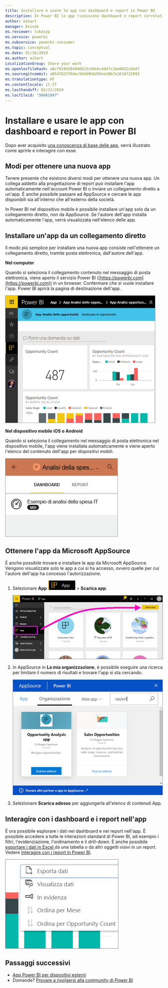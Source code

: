 ```yaml
---
title: Installare e usare le app con dashboard e report in Power BI
description: In Power BI le app riuniscono dashboard e report correlati, tutti in un'unica posizione.
author: mihart
manager: kvivek
ms.reviewer: lukaszp
ms.service: powerbi
ms.subservice: powerbi-consumer
ms.topic: conceptual
ms.date: 01/16/2019
ms.author: mihart
LocalizationGroup: Share your work
ms.openlocfilehash: a0cf919d184946b23cb9ebc4ddfc24e0652c64d7
ms.sourcegitcommit: a054782370dec56d49bb205ee10b7e2018f22693
ms.translationtype: HT
ms.contentlocale: it-IT
ms.lasthandoff: 02/22/2019
ms.locfileid: "56661847"
---
```

# <a name="install-and-use-apps-with-dashboards-and-reports-in-power-bi"></a>Installare e usare le app con dashboard e report in Power BI
Dopo aver acquisito [una conoscenza di base delle app](end-user-apps.md), verrà illustrato come aprirle e interagire con esse. 

## <a name="ways-to-get-a-new-app"></a>Modi per ottenere una nuova app
Tenere presente che esistono diversi modi per ottenere una nuova app. Un collega addetto alla progettazione di report può installare l'app automaticamente nell'account Power BI o inviare un collegamento diretto a un'app. È anche possibile passare ad AppSource e cercare le app disponibili sia all'interno che all'esterno della società. 

In Power BI nel dispositivo mobile è possibile installare un'app solo da un collegamento diretto, non da AppSource. Se l'autore dell'app installa automaticamente l'app, verrà visualizzata nell'elenco delle app.

## <a name="install-an-app-from-a-direct-link"></a>Installare un'app da un collegamento diretto
Il modo più semplice per installare una nuova app consiste nell'ottenere un collegamento diretto, tramite posta elettronica, dall'autore dell'app.  

**Nel computer** 

Quando si seleziona il collegamento contenuto nel messaggio di posta elettronica, viene aperto il servizio Power BI ([https://powerbi.com](https://powerbi.com)) in un browser. Confermare che si vuole installare l'app. Power BI aprirà la pagina di destinazione dell'app.

![Pagina di destinazione dell'app nel servizio Power BI](./media/end-user-app-view/power-bi-app-landing-page-opportunity-480.png)

**Nel dispositivo mobile iOS o Android** 

Quando si seleziona il collegamento nel messaggio di posta elettronica nel dispositivo mobile, l'app viene installata automaticamente e viene aperto l'elenco del contenuto dell'app per dispositivi mobili. 

![Elenco del contenuto dell'app nel dispositivo mobile](./media/end-user-app-view/power-bi-app-index-it-spend-360.png)

## <a name="get-the-app-from-microsoft-appsource"></a>Ottenere l'app da Microsoft AppSource
È anche possibile trovare e installare le app da Microsoft AppSource. Vengono visualizzate solo le app a cui si ha accesso, ovvero quelle per cui l'autore dell'app ha concesso l'autorizzazione.

1. Selezionare **App** ![App nel riquadro di spostamento a sinistra](./media/end-user-apps/power-bi-apps-bar.png) > **Scarica app**. 
   
     ![Icona Scarica app](./media/end-user-app-view/power-bi-get-apps.png)
2. In AppSource in **La mia organizzazione**, è possibile eseguire una ricerca per limitare il numero di risultati e trovare l'app si sta cercando.
   
     ![In AppSource in Organizzazione](./media/end-user-app-view/power-bi-appsource-my-org.png)
3. Selezionare **Scarica adesso** per aggiungerla all'elenco di contenuti App. 

## <a name="interact-with-the-dashboards-and-reports-in-the-app"></a>Interagire con i dashboard e i report nell'app
È ora possibile esplorare i dati nei dashboard e nei report nell'app. È possibile accedere a tutte le interazioni standard di Power BI, ad esempio i filtri, l'evidenziazione, l'ordinamento e il drill-down. È anche possibile [esportare i dati in Excel ](end-user-export-data.md) da una tabella o da altri oggetti visivi in un report. Vedere [Interagire con i report in Power BI](end-user-reading-view.md). 

![Esportare dati da un oggetto visivo di Power BI](./media/end-user-app-view/power-bi-service-export-data-visual.png)


## <a name="next-steps"></a>Passaggi successivi
* [App Power BI per dispositivi esterni](end-user-connect-to-services.md)
* Domande? [Provare a rivolgersi alla community di Power BI](http://community.powerbi.com/)

